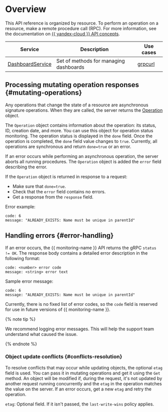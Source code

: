 # Overview

This API reference is organized by resource. To perform an operation on a resource, make a remote procedure call (RPC). For more information, see the documentation on [{{ yandex-cloud }} API concepts](../../../api-design-guide/).

| Service | Description | Use cases |
------|--------|--------
| [DashboardService](DashboardService.md) | Set of methods for managing dashboards | [grpcurl](../../operations/dashboard/api-examples.md) |

## Processing mutating operation responses {#mutating-operations}

Any operations that change the state of a resource are asynchronous signature operations. When they are called, the server returns the [Operation](https://github.com/yandex-cloud/cloudapi/blob/master/yandex/cloud/operation/operation.proto) object.

The `Operation` object contains information about the operation: its status, ID, creation date, and more. You can use this object for operation status monitoring. The operation status is displayed in the `done` field. Once the operation is completed, the `done` field value changes to `true`. Currently, all operations are synchronous and return `done=true` or an error.

If an error occurs while performing an asynchronous operation, the server aborts all running procedures. The `Operation` object is added the `error` field describing the error.

If the `Operation` object is returned in response to a request:
* Make sure that `done=true`.
* Check that the `error` field contains no errors.
* Get a response from the `response` field.

Error example:
```
code: 6
message: "ALREADY_EXISTS: Name must be unique in parentId"
```

## Handling errors {#error-handling}

If an error occurs, the {{ monitoring-name }} API returns the gRPC `status != OK`. The response body contains a detailed error description in the following format:

```
code: <number> error code
message: <string> error text
```

Sample error message:
```
code: 6
message: "ALREADY_EXISTS: Name must be unique in parentId"
```

Currently, there is no fixed list of error codes, so the `code` field is reserved for use in future versions of {{ monitoring-name }}.

{% note tip %}

We recommend logging error messages. This will help the support team understand what caused the issue.

{% endnote %}

### Object update conflicts {#conflicts-resolution}

To resolve conflicts that may occur while updating objects, the optional `etag` field is used. You can pass it in mutating operations and get it using the `Get` method. An object will be modified if, during the request, it's not updated by another request running concurrently and the `etag` in the operation matches the value on the server. If an error occurs, get a new `etag` and retry the operation.

`etag`: Optional field. If it isn't passed, the `last-write-wins` policy applies.
